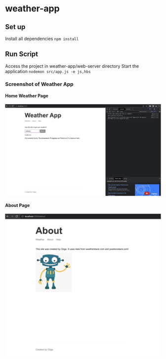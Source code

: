 # weather-app

## Set up

Install all dependencies `npm install`

## Run Script

Access the project in weather-app/web-server directory 
Start the application `nodemon src/app.js -e js,hbs`

### Screenshot of Weather App

#### Home Weather Page 

![](../weather-app/screenshots/weather-app-home.png)

#### About Page 

![](../weather-app/screenshots/weather-app-about.png)